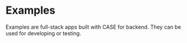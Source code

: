 # Examples

Examples are full-stack apps built with CASE for backend. They can be used for developing or testing.
